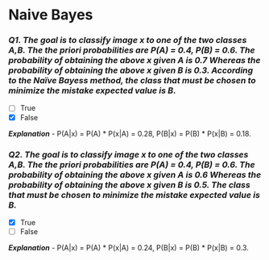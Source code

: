 # Naive Bayes

### ***Q1. The goal is to classify image x to one of the two classes A,B. The the priori probabilities are P(A) = 0.4, P(B) = 0.6. The probability of obtaining the above x given A is 0.7 Whereas the probability of obtaining the above x given B is 0.3. According to the Naïve Bayess method, the class that must be chosen to minimize the mistake expected value is B.***

- [ ] True
- [x] False

***Explanation*** - P(A|x) = P(A) \* P(x|A) = 0.28, P(B|x) = P(B) \* P(x|B) = 0.18.

### ***Q2. The goal is to classify image x to one of the two classes A,B. The the priori probabilities are P(A) = 0.4, P(B) = 0.6. The probability of obtaining the above x given A is 0.6 Whereas the probability of obtaining the above x given B is 0.5. The class that must be chosen to minimize the mistake expected value is B.***

- [x] True
- [ ] False

***Explanation*** - P(A|x) = P(A) \* P(x|A) = 0.24, P(B|x) = P(B) \* P(x|B) = 0.3.
